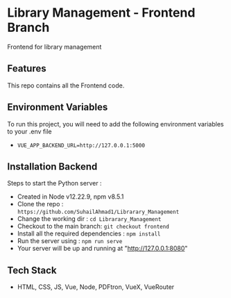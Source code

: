 
# Library Management - Frontend Branch

Frontend for library management 


## Features

This repo contains all the Frontend code.



## Environment Variables

To run this project, you will need to add the following environment variables to your .env file

- `VUE_APP_BACKEND_URL=http://127.0.0.1:5000`




## Installation Backend

Steps to start the Python server :
- Created in Node v12.22.9, npm v8.5.1
- Clone the repo : 
```https://github.com/SuhailAhmad1/Librarary_Management```
- Change the working dir : 
```cd Librarary_Management```
- Checkout to the main branch:
 ```git checkout frontend```
- Install all the required dependencies : 
```npm install```
- Run the server using :
```npm run serve```
- Your server will be up and running at "http://127.0.0.1:8080"



## Tech Stack


- HTML, CSS, JS, Vue, Node, PDFtron, VueX, VueRouter
